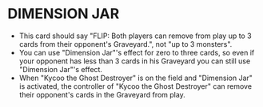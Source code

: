 # DIMENSION JAR

*   This card should say "FLIP: Both players can remove from play up to 3 cards from their opponent's Graveyard.", not "up to 3 monsters".
*   You can use "Dimension Jar"'s effect for zero to three cards, so even if your opponent has less than 3 cards in his Graveyard you can still use "Dimension Jar"'s effect.
*   When "Kycoo the Ghost Destroyer" is on the field and "Dimension Jar" is activated, the controller of "Kycoo the Ghost Destroyer" can remove their opponent's cards in the Graveyard from play.
